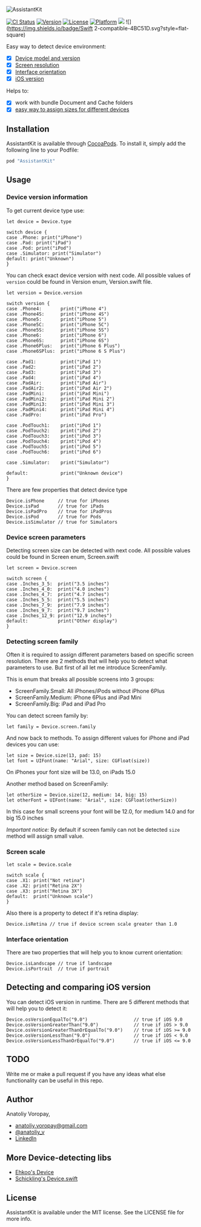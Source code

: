 ![AssistantKit](https://cloud.githubusercontent.com/assets/1595032/15893439/631458ec-2d88-11e6-8566-4023999df805.png)

[![CI Status](http://img.shields.io/travis/anatoliyv/AssistantKit.svg?style=flat)](https://travis-ci.org/anatoliyv/AssistantKit)
[![Version](https://img.shields.io/cocoapods/v/AssistantKit.svg?style=flat)](http://cocoapods.org/pods/AssistantKit)
[![License](https://img.shields.io/cocoapods/l/AssistantKit.svg?style=flat)](http://cocoapods.org/pods/AssistantKit)
[![Platform](https://img.shields.io/cocoapods/p/AssistantKit.svg?style=flat)](http://cocoapods.org/pods/AssistantKit)
![](https://img.shields.io/badge/Supported-iOS8-4BC51D.svg?style=flat-square)
![](https://img.shields.io/badge/Swift 2-compatible-4BC51D.svg?style=flat-square)


Easy way to detect device environment:
- [x] [Device model and version](https://github.com/anatoliyv/AssistantKit#device-version-information)
- [x] [Screen resolution](https://github.com/anatoliyv/AssistantKit#device-screen-parameters)
- [x] [Interface orientation](https://github.com/anatoliyv/AssistantKit#interface-orientation)
- [x] [iOS version](https://github.com/anatoliyv/AssistantKit#detecting-and-comparing-ios-version)

Helps to:
- [x] work with bundle Document and Cache folders
- [x] [easy way to assign sizes for different devices](https://github.com/anatoliyv/AssistantKit#detecting-screen-family)

## Installation

AssistantKit is available through [CocoaPods](http://cocoapods.org). To install
it, simply add the following line to your Podfile:

```ruby
pod "AssistantKit"
```

## Usage

### Device version information

To get current device type use:

```
let device = Device.type

switch device {
case .Phone: print("iPhone")
case .Pad: print("iPad")
case .Pod: print("iPod")
case .Simulator: print("Simulator")
default: print("Unknown")
}
```

You can check exact device version with next code. All possible values of `version` could be
found in Version enum, Version.swift file.

```
let version = Device.version

switch version {
case .Phone4:       print("iPhone 4")
case .Phone4S:      print("iPhone 4S")
case .Phone5:       print("iPhone 5")
case .Phone5C:      print("iPhone 5C")
case .Phone5S:      print("iPhone 5S")
case .Phone6:       print("iPhone 6")
case .Phone6S:      print("iPhone 6S")
case .Phone6Plus:   print("iPhone 6 Plus")
case .Phone6SPlus:  print("iPhone 6 S Plus")

case .Pad1:         print("iPad 1")
case .Pad2:         print("iPad 2")
case .Pad3:         print("iPad 3")
case .Pad4:         print("iPad 4")
case .PadAir:       print("iPad Air")
case .PadAir2:      print("iPad Air 2")
case .PadMini:      print("iPad Mini")
case .PadMini2:     print("iPad Mini 2")
case .PadMini3:     print("iPad Mini 3")
case .PadMini4:     print("iPad Mini 4")
case .PadPro:       print("iPad Pro")

case .PodTouch1:    print("iPod 1")
case .PodTouch2:    print("iPod 2")
case .PodTouch3:    print("iPod 3")
case .PodTouch4:    print("iPod 4")
case .PodTouch5:    print("iPod 5")
case .PodTouch6:    print("iPod 6")

case .Simulator:    print("Simulator")

default:            print("Unknown device")
}
```

There are few properties that detect device type

```
Device.isPhone     // true for iPhones
Device.isPad       // true for iPads
Device.isPadPro    // true for iPadPros
Device.isPod       // true for Pods
Device.isSimulator // true for Simulators
```

### Device screen parameters

Detecting screen size can be detected with next code. All possible values could be
found in Screen enum, Screen.swift

```
let screen = Device.screen

switch screen {
case .Inches_3_5:  print("3.5 inches")
case .Inches_4_0:  print("4.0 inches")
case .Inches_4_7:  print("4.7 inches")
case .Inches_5_5:  print("5.5 inches")
case .Inches_7_9:  print("7.9 inches")
case .Inches_9_7:  print("9.7 inches")
case .Inches_12_9: print("12.9 inches")
default:           print("Other display")
}
```

### Detecting screen family

Often it is required to assign different parameters based on specific screen resolution.
There are 2 methods that will help you to detect what parameters to use. But
first of all let me introduce ScreenFamily.

This is enum that breaks all possible screens into 3 groups:
- ScreenFamily.Small:        All iPhones/iPods without iPhone 6Plus
- ScreenFamily.Medium:       iPhone 6Plus and iPad Mini
- ScreenFamily.Big:          iPad and iPad Pro

You can detect screen family by:

```
let family = Device.screen.family
```

And now back to methods. To assign different values for iPhone and iPad devices you can use:

```
let size = Device.size(13, pad: 15)
let font = UIFont(name: "Arial", size: CGFloat(size))
```

On iPhones your font size will be 13.0, on iPads 15.0

Another method based on ScreenFamily:

```
let otherSize = Device.size(12, medium: 14, big: 15)
let otherFont = UIFont(name: "Arial", size: CGFloat(otherSize))
```

In this case for small screens your font will be 12.0, for medium 14.0 and for big 15.0 inches

*Important notice:* By default if screen family can not be detected `size` method will
assign small value.

### Screen scale

```
let scale = Device.scale

switch scale {
case .X1: print("Not retina")
case .X2: print("Retina 2X")
case .X3: print("Retina 3X")
default:  print("Unknown scale")
}
```

Also there is a property to detect if it's retina display:

```
Device.isRetina // true if device screen scale greater than 1.0
```

### Interface orientation

There are two properties that will help you to know current orientation:

```
Device.isLandscape // true if landscape
Device.isPortrait  // true if portrait
```

## Detecting and comparing iOS version

You can detect iOS version in runtime. There are 5 different methods that will help you to
detect it:

```
Device.osVersionEqualTo("9.0")                 // true if iOS 9.0
Device.osVersionGreaterThan("9.0")             // true if iOS > 9.0
Device.osVersionGreaterThanOrEqualTo("9.0")    // true if iOS >= 9.0
Device.osVersionLessThan("9.0")                // true if iOS < 9.0
Device.osVersionLessThanOrEqualTo("9.0")       // true if iOS <= 9.0
```

## TODO

Write me or make a pull request if you have any ideas what else functionality can be useful in this repo.

## Author

Anatoliy Voropay,
- anatoliy.voropay@gmail.com
- [@anatoliy_v](https://twitter.com/anatoliy_v)
- [LinkedIn](https://www.linkedin.com/in/anatoliyvoropay)

## More Device-detecting libs
- [Ehkoo's Device](https://github.com/Ekhoo/Device)
- [Schickling's Device.swift](https://github.com/schickling/Device.swift)

## License

AssistantKit is available under the MIT license. See the LICENSE file for more info.
